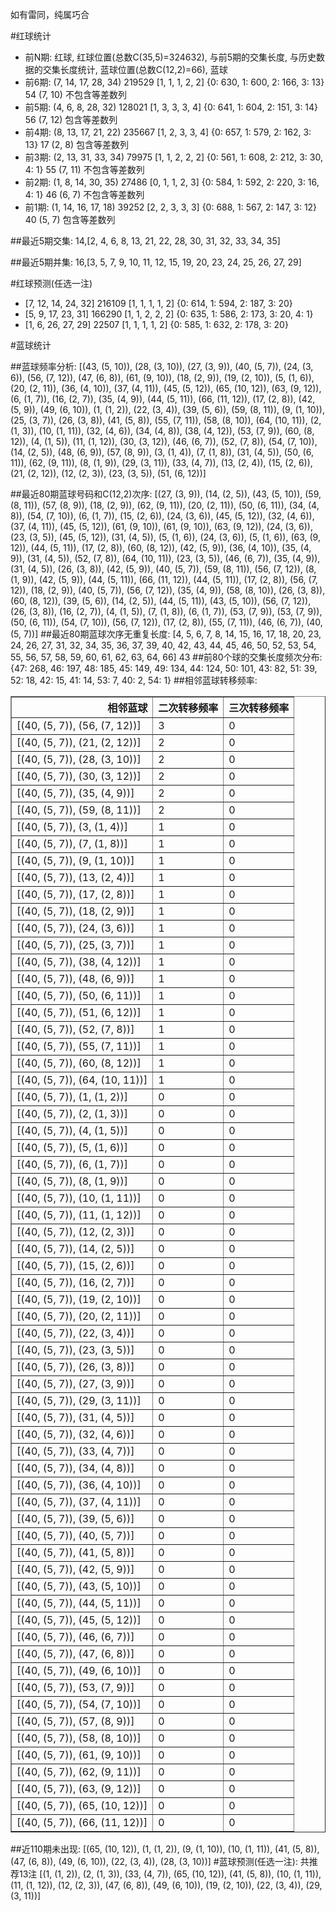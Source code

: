 <!-- 
.. title: 大乐透16094期(2016-08-13)数据分析报告
.. slug: dlott-16094-2016-08-13-report
.. date: 2016-08-14 08:00:00 UTC+08:00
.. tags: Lottery
.. link: 
.. description: 
.. type: text
-->

如有雷同，纯属巧合

<!-- TEASER_END-->

#红球统计

- 前N期: 红球, 红球位置(总数C(35,5)=324632), 与前5期的交集长度, 与历史数据的交集长度统计, 蓝球位置(总数C(12,2)=66), 蓝球
- 前6期: (7, 14, 17, 28, 34) 219529 [1, 1, 1, 2, 2] {0: 630, 1: 600, 2: 166, 3: 13} 54 (7, 10) 不包含等差数列
- 前5期: (4, 6, 8, 28, 32) 128021 [1, 3, 3, 3, 4] {0: 641, 1: 604, 2: 151, 3: 14} 56 (7, 12) 包含等差数列
- 前4期: (8, 13, 17, 21, 22) 235667 [1, 2, 3, 3, 4] {0: 657, 1: 579, 2: 162, 3: 13} 17 (2, 8) 包含等差数列
- 前3期: (2, 13, 31, 33, 34) 79975 [1, 1, 2, 2, 2] {0: 561, 1: 608, 2: 212, 3: 30, 4: 1} 55 (7, 11) 不包含等差数列
- 前2期: (1, 8, 14, 30, 35) 27486 [0, 1, 1, 2, 3] {0: 584, 1: 592, 2: 220, 3: 16, 4: 1} 46 (6, 7) 不包含等差数列
- 前1期: (1, 14, 16, 17, 18) 39252 [2, 2, 3, 3, 3] {0: 688, 1: 567, 2: 147, 3: 12} 40 (5, 7) 包含等差数列

##最近5期交集:
14,[2, 4, 6, 8, 13, 21, 22, 28, 30, 31, 32, 33, 34, 35]

##最近5期并集:
16,[3, 5, 7, 9, 10, 11, 12, 15, 19, 20, 23, 24, 25, 26, 27, 29]

#红球预测(任选一注)

- [7, 12, 14, 24, 32] 216109 [1, 1, 1, 1, 2] {0: 614, 1: 594, 2: 187, 3: 20}
- [5, 9, 17, 23, 31] 166290 [1, 1, 2, 2, 2] {0: 635, 1: 586, 2: 173, 3: 20, 4: 1}
- [1, 6, 26, 27, 29] 22507 [1, 1, 1, 1, 2] {0: 585, 1: 632, 2: 178, 3: 20}

#蓝球统计

##蓝球频率分析:
[(43, (5, 10)), (28, (3, 10)), (27, (3, 9)), (40, (5, 7)), (24, (3, 6)), (56, (7, 12)), (47, (6, 8)), (61, (9, 10)), (18, (2, 9)), (19, (2, 10)), (5, (1, 6)), (20, (2, 11)), (36, (4, 10)), (37, (4, 11)), (45, (5, 12)), (65, (10, 12)), (63, (9, 12)), (6, (1, 7)), (16, (2, 7)), (35, (4, 9)), (44, (5, 11)), (66, (11, 12)), (17, (2, 8)), (42, (5, 9)), (49, (6, 10)), (1, (1, 2)), (22, (3, 4)), (39, (5, 6)), (59, (8, 11)), (9, (1, 10)), (25, (3, 7)), (26, (3, 8)), (41, (5, 8)), (55, (7, 11)), (58, (8, 10)), (64, (10, 11)), (2, (1, 3)), (10, (1, 11)), (32, (4, 6)), (34, (4, 8)), (38, (4, 12)), (53, (7, 9)), (60, (8, 12)), (4, (1, 5)), (11, (1, 12)), (30, (3, 12)), (46, (6, 7)), (52, (7, 8)), (54, (7, 10)), (14, (2, 5)), (48, (6, 9)), (57, (8, 9)), (3, (1, 4)), (7, (1, 8)), (31, (4, 5)), (50, (6, 11)), (62, (9, 11)), (8, (1, 9)), (29, (3, 11)), (33, (4, 7)), (13, (2, 4)), (15, (2, 6)), (21, (2, 12)), (12, (2, 3)), (23, (3, 5)), (51, (6, 12))]

##最近80期蓝球号码和C(12,2)次序:
 [(27, (3, 9)), (14, (2, 5)), (43, (5, 10)), (59, (8, 11)), (57, (8, 9)), (18, (2, 9)), (62, (9, 11)), (20, (2, 11)), (50, (6, 11)), (34, (4, 8)), (54, (7, 10)), (6, (1, 7)), (15, (2, 6)), (24, (3, 6)), (45, (5, 12)), (32, (4, 6)), (37, (4, 11)), (45, (5, 12)), (61, (9, 10)), (61, (9, 10)), (63, (9, 12)), (24, (3, 6)), (23, (3, 5)), (45, (5, 12)), (31, (4, 5)), (5, (1, 6)), (24, (3, 6)), (5, (1, 6)), (63, (9, 12)), (44, (5, 11)), (17, (2, 8)), (60, (8, 12)), (42, (5, 9)), (36, (4, 10)), (35, (4, 9)), (31, (4, 5)), (52, (7, 8)), (64, (10, 11)), (23, (3, 5)), (46, (6, 7)), (35, (4, 9)), (31, (4, 5)), (26, (3, 8)), (42, (5, 9)), (40, (5, 7)), (59, (8, 11)), (56, (7, 12)), (8, (1, 9)), (42, (5, 9)), (44, (5, 11)), (66, (11, 12)), (44, (5, 11)), (17, (2, 8)), (56, (7, 12)), (18, (2, 9)), (40, (5, 7)), (56, (7, 12)), (35, (4, 9)), (58, (8, 10)), (26, (3, 8)), (60, (8, 12)), (39, (5, 6)), (14, (2, 5)), (44, (5, 11)), (43, (5, 10)), (56, (7, 12)), (26, (3, 8)), (16, (2, 7)), (4, (1, 5)), (7, (1, 8)), (6, (1, 7)), (53, (7, 9)), (53, (7, 9)), (50, (6, 11)), (54, (7, 10)), (56, (7, 12)), (17, (2, 8)), (55, (7, 11)), (46, (6, 7)), (40, (5, 7))]
##最近80期蓝球次序无重复长度:
 [4, 5, 6, 7, 8, 14, 15, 16, 17, 18, 20, 23, 24, 26, 27, 31, 32, 34, 35, 36, 37, 39, 40, 42, 43, 44, 45, 46, 50, 52, 53, 54, 55, 56, 57, 58, 59, 60, 61, 62, 63, 64, 66] 43
##前80个球的交集长度频次分布:
{47: 268, 46: 197, 48: 185, 45: 149, 49: 134, 44: 124, 50: 101, 43: 82, 51: 39, 52: 18, 42: 15, 41: 14, 53: 7, 40: 2, 54: 1}
##相邻蓝球转移频率:
 <table border="1" class="table table-striped dataframe">
  <thead>
    <tr style="text-align: right;">
      <th>相邻蓝球</th>
      <th>二次转移频率</th>
      <th>三次转移频率</th>
    </tr>
  </thead>
  <tbody>
    <tr>
      <td>[(40, (5, 7)), (56, (7, 12))]</td>
      <td>3</td>
      <td>0</td>
    </tr>
    <tr>
      <td>[(40, (5, 7)), (21, (2, 12))]</td>
      <td>2</td>
      <td>0</td>
    </tr>
    <tr>
      <td>[(40, (5, 7)), (28, (3, 10))]</td>
      <td>2</td>
      <td>0</td>
    </tr>
    <tr>
      <td>[(40, (5, 7)), (30, (3, 12))]</td>
      <td>2</td>
      <td>0</td>
    </tr>
    <tr>
      <td>[(40, (5, 7)), (35, (4, 9))]</td>
      <td>2</td>
      <td>0</td>
    </tr>
    <tr>
      <td>[(40, (5, 7)), (59, (8, 11))]</td>
      <td>2</td>
      <td>0</td>
    </tr>
    <tr>
      <td>[(40, (5, 7)), (3, (1, 4))]</td>
      <td>1</td>
      <td>0</td>
    </tr>
    <tr>
      <td>[(40, (5, 7)), (7, (1, 8))]</td>
      <td>1</td>
      <td>0</td>
    </tr>
    <tr>
      <td>[(40, (5, 7)), (9, (1, 10))]</td>
      <td>1</td>
      <td>0</td>
    </tr>
    <tr>
      <td>[(40, (5, 7)), (13, (2, 4))]</td>
      <td>1</td>
      <td>0</td>
    </tr>
    <tr>
      <td>[(40, (5, 7)), (17, (2, 8))]</td>
      <td>1</td>
      <td>0</td>
    </tr>
    <tr>
      <td>[(40, (5, 7)), (18, (2, 9))]</td>
      <td>1</td>
      <td>0</td>
    </tr>
    <tr>
      <td>[(40, (5, 7)), (24, (3, 6))]</td>
      <td>1</td>
      <td>0</td>
    </tr>
    <tr>
      <td>[(40, (5, 7)), (25, (3, 7))]</td>
      <td>1</td>
      <td>0</td>
    </tr>
    <tr>
      <td>[(40, (5, 7)), (38, (4, 12))]</td>
      <td>1</td>
      <td>0</td>
    </tr>
    <tr>
      <td>[(40, (5, 7)), (48, (6, 9))]</td>
      <td>1</td>
      <td>0</td>
    </tr>
    <tr>
      <td>[(40, (5, 7)), (50, (6, 11))]</td>
      <td>1</td>
      <td>0</td>
    </tr>
    <tr>
      <td>[(40, (5, 7)), (51, (6, 12))]</td>
      <td>1</td>
      <td>0</td>
    </tr>
    <tr>
      <td>[(40, (5, 7)), (52, (7, 8))]</td>
      <td>1</td>
      <td>0</td>
    </tr>
    <tr>
      <td>[(40, (5, 7)), (55, (7, 11))]</td>
      <td>1</td>
      <td>0</td>
    </tr>
    <tr>
      <td>[(40, (5, 7)), (60, (8, 12))]</td>
      <td>1</td>
      <td>0</td>
    </tr>
    <tr>
      <td>[(40, (5, 7)), (64, (10, 11))]</td>
      <td>1</td>
      <td>0</td>
    </tr>
    <tr>
      <td>[(40, (5, 7)), (1, (1, 2))]</td>
      <td>0</td>
      <td>0</td>
    </tr>
    <tr>
      <td>[(40, (5, 7)), (2, (1, 3))]</td>
      <td>0</td>
      <td>0</td>
    </tr>
    <tr>
      <td>[(40, (5, 7)), (4, (1, 5))]</td>
      <td>0</td>
      <td>0</td>
    </tr>
    <tr>
      <td>[(40, (5, 7)), (5, (1, 6))]</td>
      <td>0</td>
      <td>0</td>
    </tr>
    <tr>
      <td>[(40, (5, 7)), (6, (1, 7))]</td>
      <td>0</td>
      <td>0</td>
    </tr>
    <tr>
      <td>[(40, (5, 7)), (8, (1, 9))]</td>
      <td>0</td>
      <td>0</td>
    </tr>
    <tr>
      <td>[(40, (5, 7)), (10, (1, 11))]</td>
      <td>0</td>
      <td>0</td>
    </tr>
    <tr>
      <td>[(40, (5, 7)), (11, (1, 12))]</td>
      <td>0</td>
      <td>0</td>
    </tr>
    <tr>
      <td>[(40, (5, 7)), (12, (2, 3))]</td>
      <td>0</td>
      <td>0</td>
    </tr>
    <tr>
      <td>[(40, (5, 7)), (14, (2, 5))]</td>
      <td>0</td>
      <td>0</td>
    </tr>
    <tr>
      <td>[(40, (5, 7)), (15, (2, 6))]</td>
      <td>0</td>
      <td>0</td>
    </tr>
    <tr>
      <td>[(40, (5, 7)), (16, (2, 7))]</td>
      <td>0</td>
      <td>0</td>
    </tr>
    <tr>
      <td>[(40, (5, 7)), (19, (2, 10))]</td>
      <td>0</td>
      <td>0</td>
    </tr>
    <tr>
      <td>[(40, (5, 7)), (20, (2, 11))]</td>
      <td>0</td>
      <td>0</td>
    </tr>
    <tr>
      <td>[(40, (5, 7)), (22, (3, 4))]</td>
      <td>0</td>
      <td>0</td>
    </tr>
    <tr>
      <td>[(40, (5, 7)), (23, (3, 5))]</td>
      <td>0</td>
      <td>0</td>
    </tr>
    <tr>
      <td>[(40, (5, 7)), (26, (3, 8))]</td>
      <td>0</td>
      <td>0</td>
    </tr>
    <tr>
      <td>[(40, (5, 7)), (27, (3, 9))]</td>
      <td>0</td>
      <td>0</td>
    </tr>
    <tr>
      <td>[(40, (5, 7)), (29, (3, 11))]</td>
      <td>0</td>
      <td>0</td>
    </tr>
    <tr>
      <td>[(40, (5, 7)), (31, (4, 5))]</td>
      <td>0</td>
      <td>0</td>
    </tr>
    <tr>
      <td>[(40, (5, 7)), (32, (4, 6))]</td>
      <td>0</td>
      <td>0</td>
    </tr>
    <tr>
      <td>[(40, (5, 7)), (33, (4, 7))]</td>
      <td>0</td>
      <td>0</td>
    </tr>
    <tr>
      <td>[(40, (5, 7)), (34, (4, 8))]</td>
      <td>0</td>
      <td>0</td>
    </tr>
    <tr>
      <td>[(40, (5, 7)), (36, (4, 10))]</td>
      <td>0</td>
      <td>0</td>
    </tr>
    <tr>
      <td>[(40, (5, 7)), (37, (4, 11))]</td>
      <td>0</td>
      <td>0</td>
    </tr>
    <tr>
      <td>[(40, (5, 7)), (39, (5, 6))]</td>
      <td>0</td>
      <td>0</td>
    </tr>
    <tr>
      <td>[(40, (5, 7)), (40, (5, 7))]</td>
      <td>0</td>
      <td>0</td>
    </tr>
    <tr>
      <td>[(40, (5, 7)), (41, (5, 8))]</td>
      <td>0</td>
      <td>0</td>
    </tr>
    <tr>
      <td>[(40, (5, 7)), (42, (5, 9))]</td>
      <td>0</td>
      <td>0</td>
    </tr>
    <tr>
      <td>[(40, (5, 7)), (43, (5, 10))]</td>
      <td>0</td>
      <td>0</td>
    </tr>
    <tr>
      <td>[(40, (5, 7)), (44, (5, 11))]</td>
      <td>0</td>
      <td>0</td>
    </tr>
    <tr>
      <td>[(40, (5, 7)), (45, (5, 12))]</td>
      <td>0</td>
      <td>0</td>
    </tr>
    <tr>
      <td>[(40, (5, 7)), (46, (6, 7))]</td>
      <td>0</td>
      <td>0</td>
    </tr>
    <tr>
      <td>[(40, (5, 7)), (47, (6, 8))]</td>
      <td>0</td>
      <td>0</td>
    </tr>
    <tr>
      <td>[(40, (5, 7)), (49, (6, 10))]</td>
      <td>0</td>
      <td>0</td>
    </tr>
    <tr>
      <td>[(40, (5, 7)), (53, (7, 9))]</td>
      <td>0</td>
      <td>0</td>
    </tr>
    <tr>
      <td>[(40, (5, 7)), (54, (7, 10))]</td>
      <td>0</td>
      <td>0</td>
    </tr>
    <tr>
      <td>[(40, (5, 7)), (57, (8, 9))]</td>
      <td>0</td>
      <td>0</td>
    </tr>
    <tr>
      <td>[(40, (5, 7)), (58, (8, 10))]</td>
      <td>0</td>
      <td>0</td>
    </tr>
    <tr>
      <td>[(40, (5, 7)), (61, (9, 10))]</td>
      <td>0</td>
      <td>0</td>
    </tr>
    <tr>
      <td>[(40, (5, 7)), (62, (9, 11))]</td>
      <td>0</td>
      <td>0</td>
    </tr>
    <tr>
      <td>[(40, (5, 7)), (63, (9, 12))]</td>
      <td>0</td>
      <td>0</td>
    </tr>
    <tr>
      <td>[(40, (5, 7)), (65, (10, 12))]</td>
      <td>0</td>
      <td>0</td>
    </tr>
    <tr>
      <td>[(40, (5, 7)), (66, (11, 12))]</td>
      <td>0</td>
      <td>0</td>
    </tr>
  </tbody>
</table>
##近110期未出现:
 [(65, (10, 12)), (1, (1, 2)), (9, (1, 10)), (10, (1, 11)), (41, (5, 8)), (47, (6, 8)), (49, (6, 10)), (22, (3, 4)), (28, (3, 10))]
#蓝球预测(任选一注):
共推荐13注
 [(1, (1, 2)), (2, (1, 3)), (33, (4, 7)), (65, (10, 12)), (41, (5, 8)), (10, (1, 11)), (11, (1, 12)), (12, (2, 3)), (47, (6, 8)), (49, (6, 10)), (19, (2, 10)), (22, (3, 4)), (29, (3, 11))]

